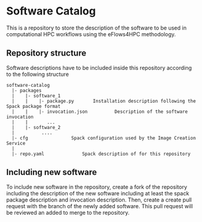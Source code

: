 # Software Catalog

This is a repository to store the description of the software to be used in computational HPC workflows using the eFlows4HPC methodology. 

## Repository structure

Software descriptions have to be included inside this repository according to the following structure

```
software-catalog
  |- packages
  |    |- software_1
  |    |    |- package.py		Installation description following the Spack package format
  |    |    |- invocation.json          Description of the software invocation
  |    |       ...
  |    |- software_2    
  |          ....
  |- cfg				Spack configuration used by the Image Creation Service	
  |    
  |- repo.yaml				Spack description of for this repository  

```  

## Including new software

To include new  software in the repository, create a fork of the repository including the description of the new software including at least the spack package description and invocation description. Then, create a create pull request with the branch of the newly added software. This pull request will be reviewed an added to merge to the repository.
